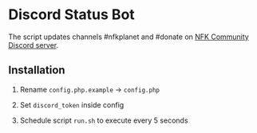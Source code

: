 # Discord Status Bot

The script updates channels #nfkplanet and #donate on [NFK Community Discord server](https://discord.gg/FepMjSc).

## Installation

1. Rename `config.php.example` -> `config.php`

2. Set `discord_token` inside config

3. Schedule script `run.sh` to execute every 5 seconds